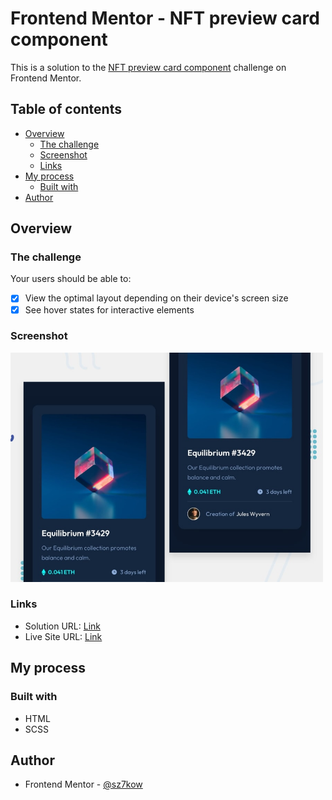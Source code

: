 # Frontend Mentor - NFT preview card component

This is a solution to the [NFT preview card component](https://www.frontendmentor.io/challenges/nft-preview-card-component-SbdUL_w0U) challenge on Frontend Mentor.

## Table of contents

- [Overview](#overview)
  - [The challenge](#the-challenge)
  - [Screenshot](#screenshot)
  - [Links](#links)
- [My process](#my-process)
  - [Built with](#built-with)
- [Author](#author)

## Overview

### The challenge

Your users should be able to:

- [x] View the optimal layout depending on their device's screen size
- [x] See hover states for interactive elements

### Screenshot

<img src="./screenshots/screenshot-nft-preview-card-component.jpg" width="500" />

### Links

- Solution URL: [Link](https://www.frontendmentor.io/solutions/nft-preview-card-component-_XgBI9sEz)
- Live Site URL: [Link](https://nft-preview-card-component.sz7kow.com/)

## My process

### Built with

- HTML
- SCSS

## Author

- Frontend Mentor - [@sz7kow](https://www.frontendmentor.io/profile/sz7kow)
